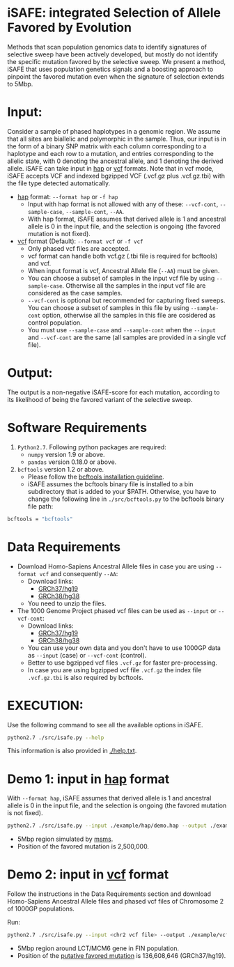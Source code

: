 iSAFE: **i**ntegrated **S**election of **A**llele **F**avored by **E**volution
==========
Methods that scan population genomics data to identify signatures of selective sweep have
been actively developed, but mostly do not identify the specific mutation favored by the selective
sweep. We present a method, iSAFE that uses population genetics signals and a boosting
approach to pinpoint the favored mutation even when the signature of selection extends to 5Mbp.

Input:
==========
Consider a sample of phased haplotypes in a genomic region. We assume that all 
sites are biallelic and  polymorphic in the sample. 
Thus, our input is in the form of a binary 
SNP matrix with each column corresponding to a haplotype and each row to a 
mutation, and entries corresponding to the allelic state, with 0 denoting the
ancestral allele, and 1 denoting the derived allele. iSAFE can take input in [hap](https://github.com/alek0991/iSAFE/blob/master/hap_format.md) or [vcf](https://samtools.github.io/hts-specs/VCFv4.2.pdf) formats. Note that in vcf mode, iSAFE accepts VCF and indexed bgzipped VCF (.vcf.gz plus .vcf.gz.tbi) with the file type detected
automatically.
* [hap](https://github.com/alek0991/iSAFE/blob/master/hap_format.md) format: ```--format hap``` or ```-f hap```
    - Input with hap format is not allowed with any of these: ```--vcf-cont```, ```--sample-case```, ```--sample-cont```, ```--AA```.
    - With hap format, iSAFE assumes that derived allele is 1 and ancestral allele is 0 in the input file, and the selection is ongoing (the favored mutation is not fixed).
* [vcf](https://samtools.github.io/hts-specs/VCFv4.2.pdf) format (Default): ```--format vcf``` or ```-f vcf```
    - Only phased vcf files are accepted.
    - vcf format can handle both vcf.gz (.tbi file is required for bcftools) and vcf.
    - When input format is vcf, Ancestral Allele file (```--AA```) must be given.
    - You can choose a subset of samples in the input vcf file by using ```--sample-case```. Otherwise all the samples in the input vcf file are considered as the case samples.
    - ```--vcf-cont``` is optional but recommended for capturing fixed sweeps. You can choose a subset of samples in this file by using ```--sample-cont``` option, otherwise all the samples in this file are cosidered as control population.  
    - You must use ```--sample-case``` and ```--sample-cont``` when the ```--input``` and ```--vcf-cont``` are the same (all samples are provided in a single vcf file).
    
    



Output:
==========
The output is a non-negative iSAFE-score for each mutation, according to its 
likelihood of being the favored variant of the selective sweep.

Software Requirements
==========
1. ```Python2.7```. Following python packages are required:
    - ```numpy``` version 1.9 or above.
    - ```pandas``` version 0.18.0 or above.
2. ```bcftools``` version 1.2 or above.
    - Please follow the [bcftools installation guideline](http://www.htslib.org/download/).
    - iSAFE assumes the bcftools binary file is installed to a bin subdirectory that is added to your $PATH. Otherwise, you have to change the following line in ```./src/bcftools.py``` to the bcftools binary file path: 
```sh
bcftools = "bcftools"
```

Data Requirements
==========
*  Download Homo-Sapiens Ancestral Allele files in case you are using ```--format vcf``` and consequently ```--AA```:
    - Download links: 
        - [GRCh37/hg19](http://ftp.ensembl.org/pub/release-75/fasta/ancestral_alleles/)
        - [GRCh38/hg38](http://ftp.ensemblorg.ebi.ac.uk/pub/release-88/fasta/ancestral_alleles/)
    - You need to unzip the files.
* The 1000 Genome Project phased vcf files can be used as ```--input``` or ```--vcf-cont```:
    - Download links: 
        - [GRCh37/hg19](http://ftp.1000genomes.ebi.ac.uk/vol1/ftp/release/20130502/)
        - [GRCh38/hg38](http://ftp.1000genomes.ebi.ac.uk/vol1/ftp/release/20130502/supporting/GRCh38_positions/)
    - You can use your own data and you don't have to use 1000GP data as ```--input``` (case) or ```--vcf-cont``` (control).
    - Better to use bgzipped vcf files ```.vcf.gz``` for faster pre-processing.
    - In case you are using  bgzipped vcf file ```.vcf.gz``` the index file ```.vcf.gz.tbi``` is also required by bcftools.


EXECUTION:
===========
Use the following command to see all the available options in iSAFE.
 
```sh
python2.7 ./src/isafe.py --help
```
This information is also provided in [./help.txt](https://github.com/alek0991/iSAFE/blob/master/help.txt).

Demo 1: input in [hap](https://github.com/alek0991/iSAFE/blob/master/hap_format.md) format
===========
With ```--format hap```, iSAFE assumes that derived allele is 1 and ancestral allele is 0 in the input file, and the selection is ongoing (the favored mutation is not fixed).
```sh
python2.7 ./src/isafe.py --input ./example/hap/demo.hap --output ./example/hap/demo --format hap
```
* 5Mbp region simulated by [msms](http://www.mabs.at/ewing/msms/index.shtml).
* Position of the favored mutation is 2,500,000.
 
Demo 2: input in [vcf](https://samtools.github.io/hts-specs/VCFv4.2.pdf) format
===========
Follow the instructions in the Data Requirements section and download Homo-Sapiens Ancestral Allele files and phased vcf files of Chromosome 2 of 1000GP populations.

Run:
```sh
python2.7 ./src/isafe.py --input <chr2 vcf file> --output ./example/vcf/LCT --region 2:134108646-139108646 --AA <chr2 Ancestral Allele file> --vcf-cont <chr2 vcf file> --sample-case ./example/vcf/case.sample --sample-cont ./example/vcf/cont.sample
```
* 5Mbp region around LCT/MCM6 gene in FIN population. 
* Position of the [putative favored mutation](http://www.nature.com/ng/journal/v30/n2/full/ng826.html) is 136,608,646 (GRCh37/hg19).

